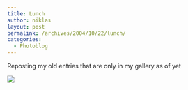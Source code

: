 ```yaml
---
title: Lunch
author: niklas
layout: post
permalink: /archives/2004/10/22/lunch/
categories:
  - Photoblog
---
```

Reposting my old entries that are only in my gallery as of yet

<a rel="lightbox[photoblog]" href="/photoblog/IMG_7869.jpg"><img src="/photoblog/IMG_7869.sized.jpg" border="0" /></a>